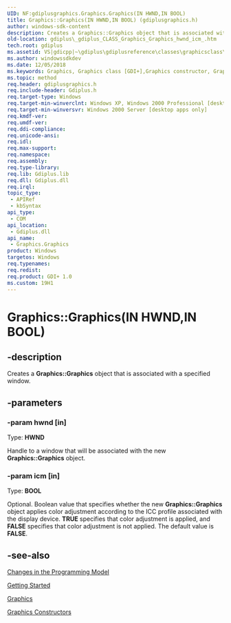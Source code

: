 ```yaml
---
UID: NF:gdiplusgraphics.Graphics.Graphics(IN HWND,IN BOOL)
title: Graphics::Graphics(IN HWND,IN BOOL) (gdiplusgraphics.h)
author: windows-sdk-content
description: Creates a Graphics::Graphics object that is associated with a specified window.
old-location: gdiplus\_gdiplus_CLASS_Graphics_Graphics_hwnd_icm_.htm
tech.root: gdiplus
ms.assetid: VS|gdicpp|~\gdiplus\gdiplusreference\classes\graphicsclass\graphicsconstructors\graphics_7hwnd_icm.htm
ms.author: windowssdkdev
ms.date: 12/05/2018
ms.keywords: Graphics, Graphics class [GDI+],Graphics constructor, Graphics constructor [GDI+], Graphics constructor [GDI+],Graphics class, Graphics.Graphics, Graphics.Graphics(HWND,BOOL), Graphics.Graphics(IN HWND,IN BOOL), Graphics::Graphics, Graphics::Graphics(IN HWND,IN BOOL), _gdiplus_CLASS_Graphics_Graphics_hwnd_icm_, gdiplus._gdiplus_CLASS_Graphics_Graphics_hwnd_icm_
ms.topic: method
req.header: gdiplusgraphics.h
req.include-header: Gdiplus.h
req.target-type: Windows
req.target-min-winverclnt: Windows XP, Windows 2000 Professional [desktop apps only]
req.target-min-winversvr: Windows 2000 Server [desktop apps only]
req.kmdf-ver: 
req.umdf-ver: 
req.ddi-compliance: 
req.unicode-ansi: 
req.idl: 
req.max-support: 
req.namespace: 
req.assembly: 
req.type-library: 
req.lib: Gdiplus.lib
req.dll: Gdiplus.dll
req.irql: 
topic_type:
 - APIRef
 - kbSyntax
api_type:
 - COM
api_location:
 - Gdiplus.dll
api_name:
 - Graphics.Graphics
product: Windows
targetos: Windows
req.typenames: 
req.redist: 
req.product: GDI+ 1.0
ms.custom: 19H1
---
```


# Graphics::Graphics(IN HWND,IN BOOL)


## -description


Creates a <b>Graphics::Graphics</b> object that is associated with a specified window.


## -parameters




### -param hwnd [in]

Type: <b>HWND</b>

Handle to a window that will be associated with the new <b>Graphics::Graphics</b> object. 


### -param icm [in]

Type: <b>BOOL</b>

Optional. Boolean value that specifies whether the new <b>Graphics::Graphics</b> object applies color adjustment according to the ICC profile associated with the display device. <b>TRUE</b> specifies that color adjustment is applied, and <b>FALSE</b> specifies that color adjustment is not applied. The default value is <b>FALSE</b>. 


## -see-also




<a href="https://msdn.microsoft.com/en-us/library/ms536339(v=VS.85).aspx">Changes in the Programming Model</a>



<a href="https://msdn.microsoft.com/en-us/library/ms533807(v=VS.85).aspx">Getting Started</a>



<a href="https://msdn.microsoft.com/en-us/library/ms534453(v=VS.85).aspx">Graphics</a>



<a href="https://msdn.microsoft.com/en-us/library/ms535632(v=VS.85).aspx">Graphics Constructors</a>
 

 

